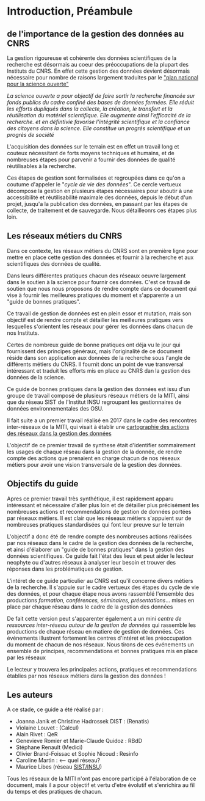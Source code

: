 # Introduction, Préambule

## de l'importance de la gestion des données au CNRS

La gestion rigoureuse et cohérente des données scientifiques de la recherche est désormais au coeur des préoccupations de la plupart des Instituts du CNRS. En effet
cette gestion des données devient désormais nécessaire pour nombre de raisons largement traduites par le  ["plan national pour la science ouverte"](https://www.ouvrirlascience.fr/plan-national-pour-la-science-ouverte/) 

*La science ouverte a pour objectif de faire sortir la recherche financée sur fonds publics du cadre confiné des bases de données fermées. 
Elle réduit les efforts dupliqués dans la collecte, la création, le transfert et la réutilisation du matériel scientifique. Elle augmente ainsi l’efficacité de la recherche.
et en défintivie favorise  l’intégrité scientifique et la confiance des citoyens dans la science. Elle constitue un progrès scientifique et un progrès de société*


L'acquisition des données sur le terrain est en effet un travail long et couteux nécessitant de forts moyens techniques et humains, et de nombreuses étapes pour parvenir a 
fournir des données de qualité réutilisables à la recherche.

Ces étapes de gestion sont formalisées et regroupées dans ce qu'on a coutume d'appeler le "*cycle de vie des données*". Ce cercle vertueux décompose la gestion en plusieurs étapes
nécessaires pour aboutir à une accessibilité et réutilisabilité maximale des données, depuis le début d'un projet, jusqu'a la publication des données, en passant par les étapes de collecte, de traitement et de sauvegarde.
Nous détailleonrs ces étapes plus loin.

## Les réseaux métiers du CNRS
Dans ce contexte, les réseaux métiers du CNRS sont en première ligne pour mettre en place cette gestion des données et fournir à la recherche et aux scientifiques des données de qualité.

Dans leurs différentes pratiques chacun des réseaux oeuvre largement dans le soutien à la science pour fournir ces données. C'est ce travail de soutien que nous nous proposons
de rendre compte dans ce document qui vise à fournir les meilleures pratiques du moment et s'apparente a un "guide de bonnes pratiques".

Ce travail de gestion de données est en plein essor et mutation, mais son objectif est de rendre compte et détailler les meilleures pratiques vers lesquelles s'orientent les réseaux 
pour gérer les données dans chacun de nos Instituts.

Certes de nombreux guide de bonne pratiques ont déja vu le jour qui fournissent des principes généraux, mais l'originalité de ce document 
réside dans son application aux données de la recherche sous l'angle de différents métiers du CNRS. Il fournit donc un point de vue transversal intéressant et traduit les efforts
mis en place au CNRS dan la gestion des données de la science.


Ce guide de bonnes pratiques dans la gestion des données est issu d'un groupe de travail composé de plusieurs réseaux métiers de la MITI, 
ainsi que du réseau SIST de l'Institut INSU regroupant les gestionnaires de données environnementales des OSU.


Il fait suite a un premier travail réalisé en 2017 dans le cadre des rencontres inter-réseaux de la MITI,  qui visait à établir une [cartographie des actions des réseaux dans la gestion des données](http://www.cnrs.fr/mi/IMG/pdf/gtinterreseaux-cartosynthesev6.pdf)

L'objectif de ce premier travail de synthese était d'identifier sommairement les usages de chaque réseau dans la gestion de la donnée, de rendre compte des actions que prenaient
en charge chacun de nos réseaux métiers pour avoir une  vision transversale de la gestion des données.

## Objectifs du guide

Apres ce premier travail très synthétique, il est rapidement apparu intéressant et nécessaire d'aller plus loin et de détailler plus précisément les
nombreuses actions et recommendations de gestion de données portées par réseaux métiers. Il est clair que les réseaux métiers s'appuient sur de nombreuses pratiques standardisées 
qui font leur preuve sur le terrain

L'objectif a donc été de rendre compte des nombreuses actions réalisées par nos réseaux dans le cadre de la gestion des données de la recherche,  et 
ainsi d'élaborer un "guide de bonnes pratiques" dans la gestion des données scientifiques. Ce guide fait l'état des lieux et peut aider le lecteur neophyte ou d'autres réseaux
à analyser leur besoin et trouver des réponses dans les problématiques de gestion.


L'intéret de ce guide particulier au CNRS est qu'il concerne divers métiers de la recherche. 
Il s'appuie sur le cadre vertueux des étapes du cycle de vie des données, et pour chaque étape nous avons rassemblé l'ensemble des productions *formation, conférences, séminaires, présentations*...
mises en place par chaque réseau dans le cadre de la gestion des données

De fait cette  version peut s'apparenter également a un mini *centre de ressources inter-réseau autour de la gestion de données* qui rassemble les productions de chaque réseau 
en matiere de gestion de données. Ces événements illustrent fortement les centres d'intéret et les préoccupation du moment de chacun de nos réseaux.
Nous tirons de ces événements un ensemble de principes, recommendations et bonnes pratiques  mis en place par les réseaux

Le lecteur y trouvera les principales actions, pratiques et recommendations établies par nos réseaux métiers dans la gestion des données !

## Les auteurs
A ce stade, ce guide a été réalisé par :
- Joanna Janik et Christine Hadrossek DIST :  (Renatis)
- Violaine Louvet : (Calcul)
- Alain Rivet : QeR
- Genevieve Romier et Marie-Claude Quidoz : RBdD
- Stéphane Renault (Medici)
- Olivier Brand-Foissac et Sophie Nicoud : Resinfo
- Caroline Martin :  <-- quel réseau?
- Maurice Libes (réseau [SIST/INSU](sist.cnrs.fr))

Tous les réseaux de la MITI n'ont pas encore participé à l'élaboration de ce document, mais il a pour objectif et vertu d'etre évolutif et s'enrichira au fil du temps et
des pratiques de chacun.

